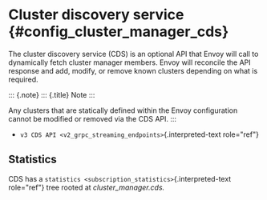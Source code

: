 Cluster discovery service {#config_cluster_manager_cds}
=========================

The cluster discovery service (CDS) is an optional API that Envoy will
call to dynamically fetch cluster manager members. Envoy will reconcile
the API response and add, modify, or remove known clusters depending on
what is required.

::: {.note}
::: {.title}
Note
:::

Any clusters that are statically defined within the Envoy configuration
cannot be modified or removed via the CDS API.
:::

-   `v3 CDS API <v2_grpc_streaming_endpoints>`{.interpreted-text
    role="ref"}

Statistics
----------

CDS has a `statistics <subscription_statistics>`{.interpreted-text
role="ref"} tree rooted at *cluster_manager.cds.*

